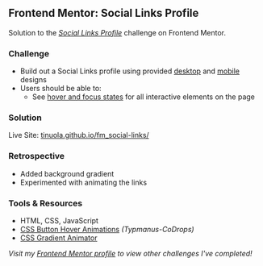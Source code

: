 ## Frontend Mentor: Social Links Profile

Solution to the _[Social Links Profile](https://www.frontendmentor.io/challenges/social-links-profile-UG32l9m6dQ)_ challenge on Frontend Mentor.

### Challenge

- Build out a Social Links profile using provided [desktop](/assets/design/desktop-design.jpg) and [mobile](/assets/design/mobile-design.jpg) designs
- Users should be able to:
  - See [hover and focus states](/assets/design/active-states.jpg) for all interactive elements on the page

### Solution

Live Site: [tinuola.github.io/fm_social-links/](https://tinuola.github.io/fm_social-links/)

### Retrospective

- Added background gradient
- Experimented with animating the links

### Tools & Resources

- HTML, CSS, JavaScript
- [CSS Button Hover Animations](https://tympanus.net/codrops/2021/02/17/ideas-for-css-button-hover-animations/) _(Typmanus-CoDrops)_
- [CSS Gradient Animator](https://www.gradient-animator.com/)

_Visit my [Frontend Mentor profile](https://www.frontendmentor.io/profile/tinuola) to view other challenges I've completed!_
